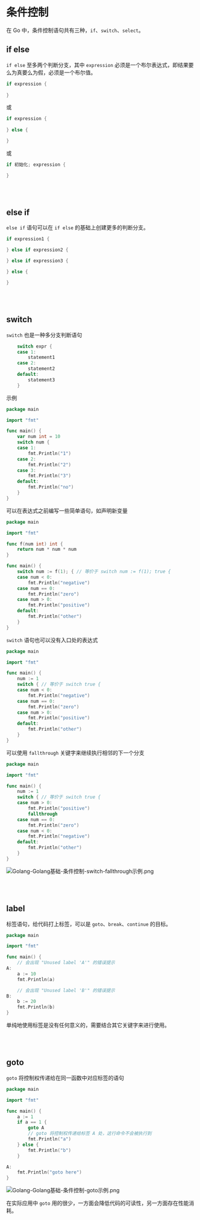 # 条件控制

在 Go 中，条件控制语句共有三种，```if```、```switch```、```select```。

## if else

```if else``` 至多两个判断分支，其中 ```expression``` 必须是一个布尔表达式，即结果要么为真要么为假，必须是一个布尔值。

```Go
if expression {
    
}
```

或

```Go
if expression {
    
} else {

}
```

或

```Go
if 初始化; expression {

}
```

<br/>
<br/>

## else if

```else if``` 语句可以在 ```if else``` 的基础上创建更多的判断分支。

```Go
if expression1 {

} else if expression2 {

} else if expression3 {

} else {

}
```

<br/>
<br/>

## switch

```switch``` 也是一种多分支判断语句

```Go
    switch expr {
    case 1:
        statement1
    case 2:
        statement2
    default:
        statement3
    }
```

示例

```Go
package main

import "fmt"

func main() {
    var num int = 10
    switch num {
    case 1:
        fmt.Println("1")
    case 2:
        fmt.Println("2")
    case 3:
        fmt.Println("3")
    default:
        fmt.Println("no")
    }
}
```

可以在表达式之前编写一些简单语句，如声明新变量

```Go
package main

import "fmt"

func f(num int) int {
    return num * num * num
}

func main() {
    switch num := f(1); { // 等价于 switch num := f(1); true {
    case num < 0:
        fmt.Println("negative")
    case num == 0:
        fmt.Println("zero")
    case num > 0:
        fmt.Println("positive")
    default:
        fmt.Println("other")
    }
}
```

```switch``` 语句也可以没有入口处的表达式

```Go
package main

import "fmt"

func main() {
    num := 1
    switch { // 等价于 switch true {
    case num < 0:
        fmt.Println("negative")
    case num == 0:
        fmt.Println("zero")
    case num > 0:
        fmt.Println("positive")
    default:
        fmt.Println("other")
    }
}
```

可以使用 ```fallthrough``` 关键字来继续执行相邻的下一个分支

```Go
package main

import "fmt"

func main() {
    num := 1
    switch { // 等价于 switch true {
    case num > 0:
        fmt.Println("positive")
        fallthrough
    case num == 0:
        fmt.Println("zero")
    case num < 0:
        fmt.Println("negative")
    default:
        fmt.Println("other")
    }
}
```

![Golang-Golang基础-条件控制-switch-fallthrough示例.png](Golang-Golang基础-语法基础-条件控制-switch-fallthrough示例.png)


<br/>
<br/>

## label

标签语句，给代码打上标签，可以是 ```goto```、```break```、```continue``` 的目标。

```Go
package main

import "fmt"

func main() {
    // 会出现 "Unused label 'A'" 的错误提示
A:
    a := 10
    fmt.Println(a)

    // 会出现 "Unused label 'B'" 的错误提示
B:
    b := 20
    fmt.Println(b)
}
```

单纯地使用标签是没有任何意义的，需要结合其它关键字来进行使用。


<br/>
<br/>

## goto

```goto``` 将控制权传递给在同一函数中对应标签的语句

```Go
package main

import "fmt"

func main() {
    a := 1
    if a == 1 {
        goto A
        // goto 将控制权传递给标签 A 处，这行命令不会被执行到
        fmt.Println("a")
    } else {
        fmt.Println("b")
    }

A:
    fmt.Println("goto here")
}
```

![Golang-Golang基础-条件控制-goto示例.png](Golang-Golang基础-语法基础-条件控制-goto示例.png)

在实际应用中 ```goto``` 用的很少，一方面会降低代码的可读性，另一方面存在性能消耗。